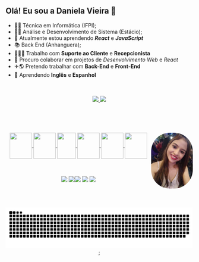 ## Olá! Eu sou a Daniela Vieira 👋

- 👩‍🎓 Técnica em Informática (IFPI);
- 👩‍🎓 Análise e Desenvolvimento de Sistema (Estácio);
- 📖 Atualmente estou aprendendo <b><i>React</i></b> e <b><i>JavaScript</i></b>
- 📚 Back End (Anhanguera);
- 👩‍💻📞 Trabalho com <b>Suporte ao Cliente</b> e <b>Recepcionista</b>
- 👯 Procuro colaborar em projetos de <i>Desenvolvimento Web</i> e <i>React</i>
- ✈🌎 Pretendo trabalhar com <b>Back-End</b> e <b>Front-End</b>
- 📝 Aprendendo <b>Inglês</b> e <b>Espanhol</b>
<br>
<br>

<div align="center">
  <a href="https://github.com/Niiiela">
  <img height="180em" src="https://github-readme-stats.vercel.app/api?username=Niiiela&show_icons=true&theme=dark&include_all_commits=true&count_private=true"/>
  <img height="180em" src="https://github-readme-stats.vercel.app/api/top-langs/?username=Niiiela&layout=compact&langs_count=7&theme=dark"/>
</div>
 <br>
<br>
  
 ## 
  <div style="display: inline_block" align="center"><br>
    <img align="center"  height="70" width="60" src="https://cdn.jsdelivr.net/gh/devicons/devicon/icons/html5/html5-plain-wordmark.svg" />
    <img align="center"  height="70" width="60" src="https://cdn.jsdelivr.net/gh/devicons/devicon/icons/css3/css3-plain-wordmark.svg" />
    <img align="center"  height="70" width="50" src="https://cdn.jsdelivr.net/gh/devicons/devicon/icons/javascript/javascript-plain.svg" />
    <img align="center"  height="70" width="60" src="https://cdn.jsdelivr.net/gh/devicons/devicon/icons/python/python-original-wordmark.svg" />
    <img align="center"  height="70" width="60" src="https://cdn.jsdelivr.net/gh/devicons/devicon/icons/c/c-original.svg" />
    <img align="center"  height="70" width="60" src="https://cdn.jsdelivr.net/gh/devicons/devicon/icons/php/php-plain.svg" />
  
  <img align="right" alt="foto" height="150" style="border-radius:50px;" src="https://github.com/Niiiela/Niiiela/blob/main/img/71.jpg"/>
</div>
  
  
  ##

  <br>
  <div align="center">
    <a href="https://api.whatsapp.com/send?phone=558694587200&text=Ol%C3%A1!%20Est%C3%A1%20falando%20com%20Dani%20Vieira"target="_blank"><img src="https://img.shields.io/badge/WhatsApp-25D366?style=for-the-badge&logo=whatsapp&logoColor=white" target="_blank"></a>
    <a href="#"target="_blank"><img src="mailto:contatodanielavieira2021@gmail.com"><img src="https://img.shields.io/badge/Gmail-D14836?style=for-the-badge&logo=gmail&logoColor=white" target="_blank"></a>
    <a href="https://www.instagram.com/dani.vieira.254/" target="_blank"><img src="https://img.shields.io/badge/Instagram-E4405F?style=for-the-badge&logo=instagram&logoColor=white" target="_blank"></a>
    <a href="https://www.linkedin.com/in/daniela-vieira-0a70a6182/" target="_blank"><img src="https://img.shields.io/badge/LinkedIn-0077B5?style=for-the-badge&logo=linkedin&logoColor=white" target="_blank"></a> 
 </div>  
  
  <br>
  <br>
  <br>
  <div align="center">
    
  ![Snake animation](https://github.com/Niiiela/Niiiela/blob/output/github-contribution-grid-snake.svg);
  </div>
  
  
